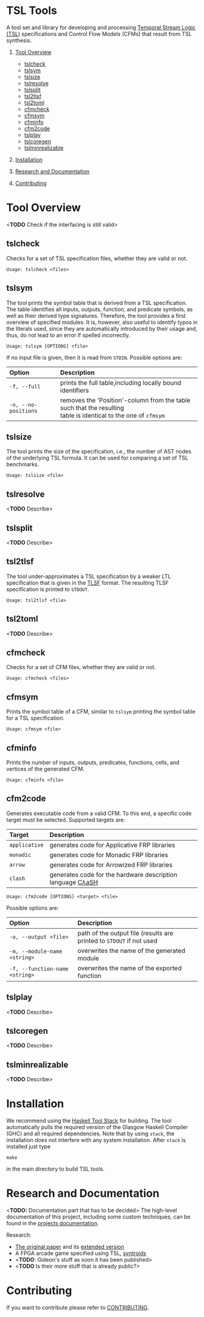 # TSL Tools

A tool set and library for developing and processing [Temporal Stream Logic
(TSL)](https://www.react.uni-saarland.de/publications/FKPS19a.html)
specifications and Control Flow Models (CFMs) that result from TSL
synthesis. 

1. [Tool Overview](#tool-overview)
    * [tslcheck](#tslcheck)
    * [tslsym](#tslsym)
    * [tslsize](#tslsize)
    * [tslresolve](#tslresolve)
    * [tslsplit](#tslsplit)
    * [tsl2tlsf](#tsl2tlsf)
    * [tsl2toml](#tsl2toml)
    * [cfmcheck](#cfmcheck)
    * [cfmsym](#cfmsym)
    * [cfminfo](#cfminfo)
    * [cfm2code](#cfm2code)
    * [tslplay](#tslplay)
    * [tslcoregen](#tslcoregen)
    * [tslminrealizable](#tslminrealizable)

2. [Installation](#installation)
3. [Research and Documentation](#research-and-documentation)
4. [Contributing]()

# Tool Overview

<**TODO** Check if the interfacing is still valid>

## tslcheck

Checks for a set of TSL specification files, whether they are valid or not.

`Usage: tslcheck <files>`

## tslsym

The tool prints the symbol table that is derived from a TSL
specification. The table identifies all inputs, outputs, function, and
predicate symbols, as well as their derived type signatures. Therefore,
the tool provides a first overview of specified modules. It is,
however, also useful to identify typos in the literals used, since they
are automatically introduced by their usage and, thus, do not lead to
an error if spelled incorrectly.

`Usage: tslsym [OPTIONS] <file>`

If no input file is given, then it is read from `STDIN`. Possible
options are:

|Option|Description|
|:-|:-|
| `-f, --full` | prints the full table,including locally bound identifiers |
| `-n, --no-positions` | removes the 'Position'-column from the table such that the resulting </br> table is identical to the one of `cfmsym` |


## tslsize

The tool prints the size of the specification, i.e., the number of AST
nodes of the underlying TSL formula. It can be used for comparing a
set of TSL benchmarks.

`Usage: tslsize <file>`

## tslresolve

<**TODO** Describe>


## tslsplit

<**TODO** Describe>


## tsl2tlsf

The tool under-approximates a TSL specification by a weaker LTL
specification that is given in the [TLSF](https://arxiv.org/abs/1604.02284)
format. The resulting TLSF specification is printed to `STDOUT`.

`Usage: tsl2tlsf <file>`


## tsl2toml 

<**TODO** Describe>


## cfmcheck

Checks for a set of CFM files, whether they are valid or not.

`Usage: cfmcheck <files>`


## cfmsym

Prints the symbol table of a CFM, similar to `tslsym` printing the
symbol table for a TSL specification.

`Usage: cfmsym <file>`


## cfminfo

Prints the number of inputs, outputs, predicates, functions, cells,
and vertices of the generated CFM.

`Usage: cfminfo <file>`


## cfm2code

Generates executable code from a valid CFM. To this end, a specific
code target must be selected. Supported targets are:

| Target | Description |
|:-|:-|
| `applicative` | generates code for Applicative FRP libraries |
| `monadic` | generates code for Monadic FRP libraries |
| `arrow` | generates code for Arrowized FRP libraries |
| `clash` | generates code for the hardware description language [CλaSH](https://clash-lang.org/) |

`Usage: cfm2code [OPTIONS] <target> <file>`

Possible options are:

|Option|Description|
|:-|:-|
| `-o, --output <file>` | path of the output file (results are printed to `STDOUT` if not used |
| `-m, --module-name <string>` | overwrites the name of the generated module |
| `-f, --function-name <string>` | overwrites the name of the exported function |


## tslplay

<**TODO** Describe>


## tslcoregen

<**TODO** Describe>


## tslminrealizable

<**TODO** Describe>


# Installation

We recommend using the [Haskell Tool Stack](http://haskellstack.org/)
for building. The tool automatically pulls the required version of the 
Glasgow Haskell Compiler (GHC) and all required dependencies. Note that by 
using `stack`, the installation does not interfere with any system 
installation. After `stack` is installed just type

`make`

in the main directory to build TSL tools.

# Research and Documentation

<**TODO:** Documentation part that has to be decided> 
The high-level documentation of this project, including some custom techniques,
can be found in the [projects documentation](./doc/Documentation.md).

Research:
* [The original paper](https://www.react.uni-saarland.de/publications/FKPS19a.html)
  and its 
  [extended version](https://arxiv.org/abs/1712.00246)
* A FPGA arcade game specified using TSL, 
  [syntroids](https://www.react.uni-saarland.de/casestudies/syntroids/)
* <**TODO**: Gideon's stuff as soon it has been published>
* <**TODO** Is their more stuff that is already public?>

# Contributing

If you want to contribute please refer to [CONTRIBUTING](./CONTRIBUTING.md).
